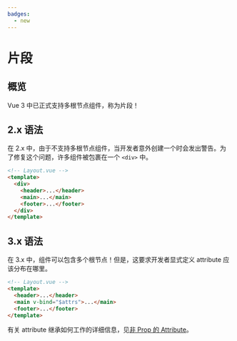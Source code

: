 ```yaml
---
badges:
  - new
---
```


# 片段 <MigrationBadges :badges="$frontmatter.badges" />

## 概览

Vue 3 中已正式支持多根节点组件，称为片段！

## 2.x 语法

在 2.x 中，由于不支持多根节点组件，当开发者意外创建一个时会发出警告。为了修复这个问题，许多组件被包裹在一个 `<div>` 中。

```html
<!-- Layout.vue -->
<template>
  <div>
    <header>...</header>
    <main>...</main>
    <footer>...</footer>
  </div>
</template>
```

## 3.x 语法

在 3.x 中，组件可以包含多个根节点！但是，这要求开发者显式定义 attribute 应该分布在哪里。

```html
<!-- Layout.vue -->
<template>
  <header>...</header>
  <main v-bind="$attrs">...</main>
  <footer>...</footer>
</template>
```

有关 attribute 继承如何工作的详细信息，见[非 Prop 的 Attribute](/guide/component-attrs.html)。
